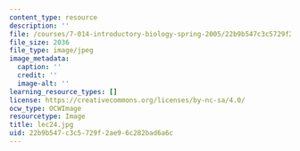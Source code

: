 ```yaml
---
content_type: resource
description: ''
file: /courses/7-014-introductory-biology-spring-2005/22b9b547c3c5729f2ae96c282bad6a6c_lec24.jpg
file_size: 2036
file_type: image/jpeg
image_metadata:
  caption: ''
  credit: ''
  image-alt: ''
learning_resource_types: []
license: https://creativecommons.org/licenses/by-nc-sa/4.0/
ocw_type: OCWImage
resourcetype: Image
title: lec24.jpg
uid: 22b9b547-c3c5-729f-2ae9-6c282bad6a6c
---
```

